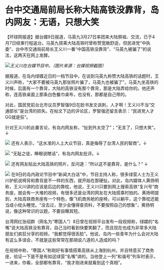 # 台中交通局前局长称大陆高铁没靠背，岛内网友：无语，只想大笑

【环球网报道】据台媒9日报道，马英九3月27日率团来大陆祭祖、交流，已于4月7日结束行程返台。马英九搭乘大陆高铁时曾称赞宽敞舒适，但民进党“中执委”、台中市交通局前局长王义川一番“中国高铁没靠背”、“马英九被骗了”的说法，这两天在网上发酵。

![](https://inews.gtimg.com/om_bt/OPj4-LYYkUjCWd31zrKUBui24tUbX6Q64_9sUXEJgkDl4AA/1000)_王义川在台媒节目中。（图片来源：台媒视频截图）_

据报道，在岛内绿媒近日的一档节目中，在谈到马英九称赞大陆高铁的话题时，王义川声称，“大家不要被马英九那张照片骗了，马英九也被骗了”，马英九坐高铁的时候，后面有一个靠背，大陆的高铁没有那个靠背，那是大陆弄给你的。他还声称，连高铁桌面上那条白色餐巾桌布，也没有，那都是自己带的。

对此，国民党前台北市议员罗智强9日在脸书发文讽刺，人才啊！王义川不当“交通部长”是台湾的损失。在帖文下边的评论区，罗智强还留言表示：“民进党人才GG就是狂”。

针对王义川的此番言论，有岛内网友称，“扯到外太空了”；“无言了，只想大笑”。↓

![](https://inews.gtimg.com/om_bt/OePAhN4pL-8YusT792IOYBBYGdGEoVteLEZw7SyY5DVykAA/1000)
还有人表示，“这水准的人上大众节目，真是侮辱了台湾人民的智商”。↓

![](https://inews.gtimg.com/news_bt/OcUkRbAD0shxXWYSUPsfqalDnr1dQeaKLgHprjUog21FgAA/1000)
“无耻之徒，睁眼说瞎话”，有岛内网友批评。↓

![](https://inews.gtimg.com/news_bt/OslNPOeTB8wPmfUxO0SL1HmWlHiF5yr125qt5XQtnvExQAA/1000)
还有网友贴出大陆高铁的照片，反问道：“所以这不是靠背，是什么？” ↓

![](https://inews.gtimg.com/news_bt/OVQb1da-IK58j4KFAZ7H52kQuZzr6qRsURnhztV8VXXkcAA/1000)
在9日的岛内政论节目中“新闻大白话”中，节目主持人称，很多绿营人士为王义川护航说椅背和靠背是不一样的东西，就开始在那硬扯。对此，岛内媒体人黄扬明称，王义川讲的应该是后边的靠枕，他说，王义川只要到网上搜索高铁“复兴号”商务座，就会有一大堆的视频，有很多还是台湾的网友在大陆搭乘时拍的。黄扬明提到，大陆高铁商务座有一个特色，像飞机商务舱的座椅，可以躺平，这个靠枕还能当成小枕头睡觉。“没去过，至少会懂得查资料，不要按照自己的想象”，黄扬明说，像这种常识的议题，不要自曝其短。

台湾网红张绍群（网名为“寒国人”）8日曾在视频平台发布一段视频称，绿媒的“名嘴”说大陆高铁没有靠背，自己当时看到快要笑翻了，而且现在也成为非常多大陆朋友们疯狂分享的视频，“我都觉得很丢脸”。他说，岛内一些青年为什么会对大陆有这么多误会，不就是这些常常在那胡说八道的人造成的吗？

在视频中称，“寒国人”称刚好有事情搭乘高铁从上海到杭州，并且特意买了商务座，验证一下是不是有如这绿营“名嘴”讲的。当他登上一列“和谐号”列车时表示，一进来，你看，全部都有靠背，“我才刚进来就看到这个真相”。

